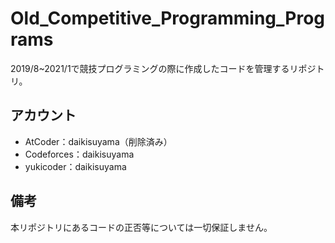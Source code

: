 # Old_Competitive_Programming_Programs

2019/8~2021/1で競技プログラミングの際に作成したコードを管理するリポジトリ。

## アカウント

- AtCoder：daikisuyama（削除済み）
- Codeforces：daikisuyama
- yukicoder：daikisuyama

## 備考

本リポジトリにあるコードの正否等については一切保証しません。
